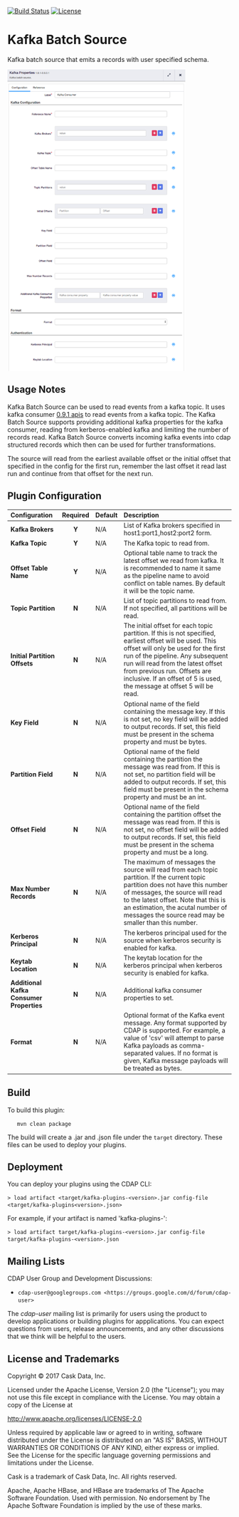 [![Build Status](https://travis-ci.org/hydrator/kafka-plugins.svg?branch=master)](https://travis-ci.org/hydrator/kafka-plugins) [![License](https://img.shields.io/badge/License-Apache%202.0-blue.svg)](https://opensource.org/licenses/Apache-2.0)

Kafka Batch Source
===========

Kafka batch source that emits a records with user specified schema.

<img align="center" src="kafka-batch-source-plugins-config.png"  width="400" alt="plugin configuration" />

Usage Notes
-----------

Kafka Batch Source can be used to read events from a kafka topic. It uses kafka consumer [0.9.1 apis](https://kafka.apache.org/090/documentation.html) to read events from a kafka topic. The Kafka Batch Source supports providing additional kafka properties for the kafka consumer, reading from kerberos-enabled kafka and limiting the number of records read. Kafka Batch Source converts incoming kafka events into cdap structured records which then can be used for further transformations. 

The source will read from the earliest available offset or the initial offset that specified in the config for the first run, remember the last offset it read last run and continue from that offset for the next run. 

Plugin Configuration
---------------------

| Configuration | Required | Default | Description |
| :------------ | :------: | :----- | :---------- |
| **Kafka Brokers** | **Y** | N/A | List of Kafka brokers specified in host1:port1,host2:port2 form. |
| **Kafka Topic** | **Y** | N/A | The Kafka topic to read from. |
| **Offset Table Name** | **Y** | N/A | Optional table name to track the latest offset we read from kafka. It is recommended to name it same as the pipeline name to avoid conflict on table names. By default it will be the topic name.
| **Topic Partition** | **N** | N/A | List of topic partitions to read from. If not specified, all partitions will be read.  |
| **Initial Partition Offsets** | **N** | N/A | The initial offset for each topic partition. If this is not specified, earliest offset will be used. This offset will only be used for the first run of the pipeline. Any subsequent run will read from the latest offset from previous run.  Offsets are inclusive. If an offset of 5 is used, the message at offset 5 will be read. |
| **Key Field** | **N** | N/A | Optional name of the field containing the message key. If this is not set, no key field will be added to output records. If set, this field must be present in the schema property and must be bytes. |
| **Partition Field** | **N** | N/A | Optional name of the field containing the partition the message was read from. If this is not set, no partition field will be added to output records. If set, this field must be present in the schema property and must be an int. |
| **Offset Field** | **N** | N/A | Optional name of the field containing the partition offset the message was read from. If this is not set, no offset field will be added to output records. If set, this field must be present in the schema property and must be a long. |
| **Max Number Records** | **N** | N/A | The maximum of messages the source will read from each topic partition. If the current topic partition does not have this number of messages, the source will read to the latest offset. Note that this is an estimation, the acutal number of messages the source read may be smaller than this number. |
| **Kerberos Principal** | **N** | N/A | The kerberos principal used for the source when kerberos security is enabled for kafka. |
| **Keytab Location** | **N** | N/A | The keytab location for the kerberos principal when kerberos security is enabled for kafka. |
| **Additional Kafka Consumer Properties** | **N** | N/A | Additional kafka consumer properties to set. |
| **Format** | **N** | N/A | Optional format of the Kafka event message. Any format supported by CDAP is supported. For example, a value of 'csv' will attempt to parse Kafka payloads as comma-separated values. If no format is given, Kafka message payloads will be treated as bytes. |


Build
-----
To build this plugin:

```
   mvn clean package
```    

The build will create a .jar and .json file under the ``target`` directory.
These files can be used to deploy your plugins.

Deployment
----------
You can deploy your plugins using the CDAP CLI:

    > load artifact <target/kafka-plugins-<version>.jar config-file <target/kafka-plugins<version>.json>

For example, if your artifact is named 'kafka-plugins-<version>':

    > load artifact target/kafka-plugins-<version>.jar config-file target/kafka-plugins-<version>.json
    
## Mailing Lists

CDAP User Group and Development Discussions:

* `cdap-user@googlegroups.com <https://groups.google.com/d/forum/cdap-user>`

The *cdap-user* mailing list is primarily for users using the product to develop
applications or building plugins for appplications. You can expect questions from 
users, release announcements, and any other discussions that we think will be helpful 
to the users.

## License and Trademarks

Copyright © 2017 Cask Data, Inc.

Licensed under the Apache License, Version 2.0 (the "License"); you may not use this file except
in compliance with the License. You may obtain a copy of the License at

http://www.apache.org/licenses/LICENSE-2.0

Unless required by applicable law or agreed to in writing, software distributed under the 
License is distributed on an "AS IS" BASIS, WITHOUT WARRANTIES OR CONDITIONS OF ANY KIND, 
either express or implied. See the License for the specific language governing permissions 
and limitations under the License.

Cask is a trademark of Cask Data, Inc. All rights reserved.

Apache, Apache HBase, and HBase are trademarks of The Apache Software Foundation. Used with
permission. No endorsement by The Apache Software Foundation is implied by the use of these marks.      
